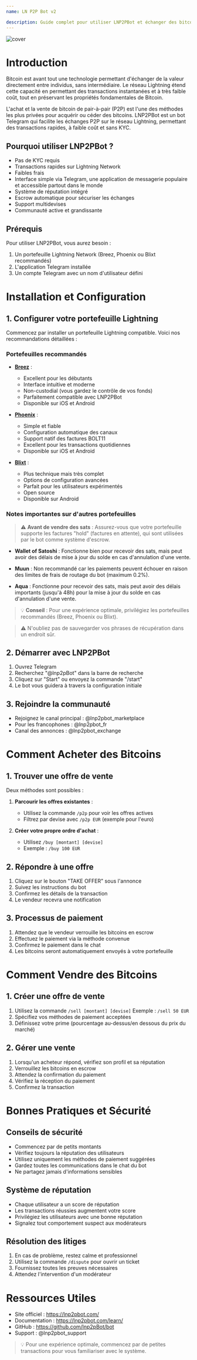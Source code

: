 ```yaml
---
name: LN P2P Bot v2

description: Guide complet pour utiliser LNP2PBot et échanger des bitcoins en P2P
---
```


![cover](assets/cover.webp)

# Introduction

Bitcoin est avant tout une technologie permettant d'échanger de la valeur directement entre individus, sans intermédiaire. Le réseau Lightning étend cette capacité en permettant des transactions instantanées et à très faible coût, tout en préservant les propriétés fondamentales de Bitcoin.

L'achat et la vente de bitcoin de pair-à-pair (P2P) est l'une des méthodes les plus privées pour acquérir ou céder des bitcoins. LNP2PBot est un bot Telegram qui facilite les échanges P2P sur le réseau Lightning, permettant des transactions rapides, à faible coût et sans KYC.

## Pourquoi utiliser LNP2PBot ?

- Pas de KYC requis
- Transactions rapides sur Lightning Network
- Faibles frais 
- Interface simple via Telegram, une application de messagerie populaire et accessible partout dans le monde
- Système de réputation intégré
- Escrow automatique pour sécuriser les échanges
- Support multidevises
- Communauté active et grandissante

## Prérequis

Pour utiliser LNP2PBot, vous aurez besoin :

1. Un portefeuille Lightning Network (Breez, Phoenix ou Blixt recommandés)
2. L'application Telegram installée
3. Un compte Telegram avec un nom d'utilisateur défini

# Installation et Configuration

## 1. Configurer votre portefeuille Lightning

Commencez par installer un portefeuille Lightning compatible. Voici nos recommandations détaillées :

### Portefeuilles recommandés

- **[Breez](https://breez.technology)** : 
  - Excellent pour les débutants
  - Interface intuitive et moderne
  - Non-custodial (vous gardez le contrôle de vos fonds)
  - Parfaitement compatible avec LNP2PBot
  - Disponible sur iOS et Android

- **[Phoenix](https://phoenix.acinq.co)** : 
  - Simple et fiable
  - Configuration automatique des canaux
  - Support natif des factures BOLT11
  - Excellent pour les transactions quotidiennes
  - Disponible sur iOS et Android

- **[Blixt](https://blixtwallet.github.io)** : 
  - Plus technique mais très complet
  - Options de configuration avancées
  - Parfait pour les utilisateurs expérimentés
  - Open source
  - Disponible sur Android

### Notes importantes sur d'autres portefeuilles

> ⚠️ **Avant de vendre des sats** : Assurez-vous que votre portefeuille supporte les factures "hold" (factures en attente), qui sont utilisées par le bot comme système d'escrow.

- **Wallet of Satoshi** : Fonctionne bien pour recevoir des sats, mais peut avoir des délais de mise à jour du solde en cas d'annulation d'une vente.
  
- **Muun** : Non recommandé car les paiements peuvent échouer en raison des limites de frais de routage du bot (maximum 0.2%).
  
- **Aqua** : Fonctionne pour recevoir des sats, mais peut avoir des délais importants (jusqu'à 48h) pour la mise à jour du solde en cas d'annulation d'une vente.

> 💡 **Conseil** : Pour une expérience optimale, privilégiez les portefeuilles recommandés (Breez, Phoenix ou Blixt).

> ⚠️ N'oubliez pas de sauvegarder vos phrases de récupération dans un endroit sûr.

## 2. Démarrer avec LNP2PBot

1. Ouvrez Telegram
2. Recherchez "@lnp2pBot" dans la barre de recherche
3. Cliquez sur "Start" ou envoyez la commande "/start"
4. Le bot vous guidera à travers la configuration initiale

## 3. Rejoindre la communauté

- Rejoignez le canal principal : @lnp2pbot_marketplace
- Pour les francophones : @lnp2pbot_fr
- Canal des annonces : @lnp2pbot_exchange

# Comment Acheter des Bitcoins

## 1. Trouver une offre de vente

Deux méthodes sont possibles :

1. **Parcourir les offres existantes** :
   - Utilisez la commande `/p2p` pour voir les offres actives
   - Filtrez par devise avec `/p2p EUR` (exemple pour l'euro)

2. **Créer votre propre ordre d'achat** :
   - Utilisez `/buy [montant] [devise]`
   - Exemple : `/buy 100 EUR`

## 2. Répondre à une offre

1. Cliquez sur le bouton "TAKE OFFER" sous l'annonce
2. Suivez les instructions du bot
3. Confirmez les détails de la transaction
4. Le vendeur recevra une notification

## 3. Processus de paiement

1. Attendez que le vendeur verrouille les bitcoins en escrow
2. Effectuez le paiement via la méthode convenue
3. Confirmez le paiement dans le chat
4. Les bitcoins seront automatiquement envoyés à votre portefeuille

# Comment Vendre des Bitcoins

## 1. Créer une offre de vente

1. Utilisez la commande `/sell [montant] [devise]`
   Exemple : `/sell 50 EUR`
2. Spécifiez vos méthodes de paiement acceptées
3. Définissez votre prime (pourcentage au-dessus/en dessous du prix du marché)

## 2. Gérer une vente

1. Lorsqu'un acheteur répond, vérifiez son profil et sa réputation
2. Verrouillez les bitcoins en escrow
3. Attendez la confirmation du paiement
4. Vérifiez la réception du paiement
5. Confirmez la transaction

# Bonnes Pratiques et Sécurité

## Conseils de sécurité

- Commencez par de petits montants
- Vérifiez toujours la réputation des utilisateurs
- Utilisez uniquement les méthodes de paiement suggérées
- Gardez toutes les communications dans le chat du bot
- Ne partagez jamais d'informations sensibles

## Système de réputation

- Chaque utilisateur a un score de réputation
- Les transactions réussies augmentent votre score
- Privilégiez les utilisateurs avec une bonne réputation
- Signalez tout comportement suspect aux modérateurs

## Résolution des litiges

1. En cas de problème, restez calme et professionnel
2. Utilisez la commande `/dispute` pour ouvrir un ticket
3. Fournissez toutes les preuves nécessaires
4. Attendez l'intervention d'un modérateur

# Ressources Utiles

- Site officiel : https://lnp2pbot.com/
- Documentation : https://lnp2pbot.com/learn/
- GitHub : https://github.com/lnp2pBot/bot
- Support : @lnp2pbot_support

> 💡 Pour une expérience optimale, commencez par de petites transactions pour vous familiariser avec le système.
